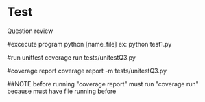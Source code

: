 # Test
Question review

#excecute program
python [name_file]
ex: python test1.py

#run unittest
coverage run tests/unitestQ3.py

#coverage report
coverage report -m tests/unitestQ3.py


##NOTE
before running "coverage report" must run "coverage run"
because must have file running before
